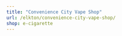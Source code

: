 ```yaml
---
title: "Convenience City Vape Shop"
url: /elkton/convenience-city-vape-shop/
shop: e-cigarette
---
```

